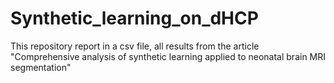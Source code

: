 # Synthetic_learning_on_dHCP
This repository report in a csv file, all results from the article
"Comprehensive analysis of synthetic learning applied to neonatal brain MRI segmentation"
